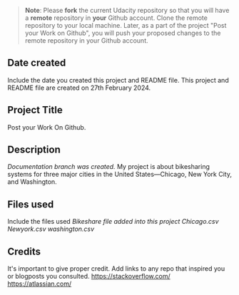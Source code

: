 >**Note**: Please **fork** the current Udacity repository so that you will have a **remote** repository in **your** Github account. Clone the remote repository to your local machine. Later, as a part of the project "Post your Work on Github", you will push your proposed changes to the remote repository in your Github account.

## Date created
Include the date you created this project and README file.
This project and README file are created on 27th February 2024.

## Project Title
Post your Work On Github. 

## Description
*Documentation branch was created.* 
My project is about bikesharing systems for three major cities in the United States—Chicago, New York City, and Washington.

## Files used
Include the files used
**Bikeshare file added into this project*
*Chicago.csv*
*Newyork.csv*
*washington.csv**

## Credits
It's important to give proper credit. Add links to any repo that inspired you or blogposts you consulted.
https://stackoverflow.com/
https://atlassian.com/